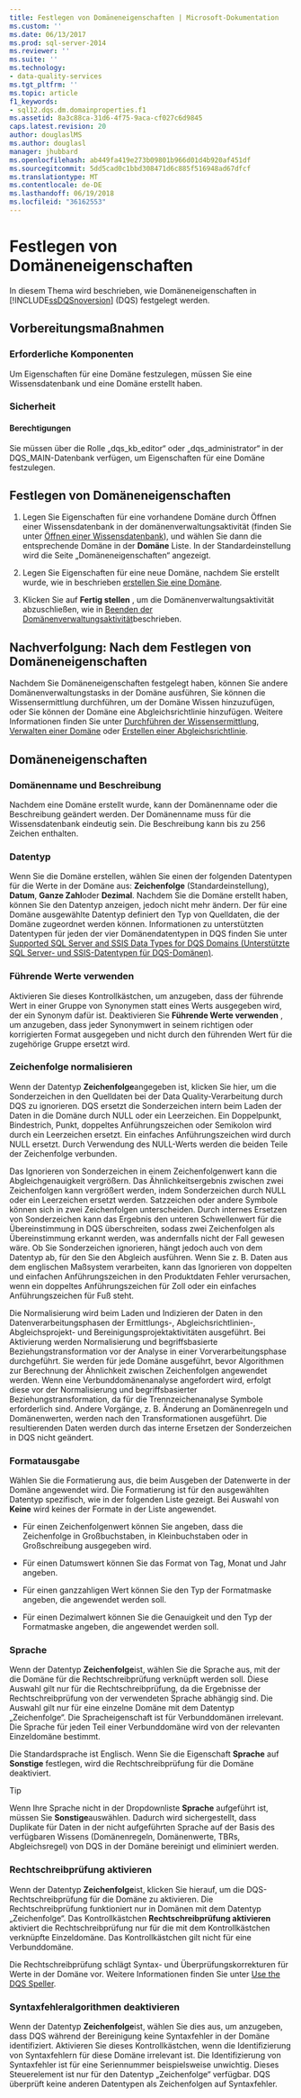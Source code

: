 ```yaml
---
title: Festlegen von Domäneneigenschaften | Microsoft-Dokumentation
ms.custom: ''
ms.date: 06/13/2017
ms.prod: sql-server-2014
ms.reviewer: ''
ms.suite: ''
ms.technology:
- data-quality-services
ms.tgt_pltfrm: ''
ms.topic: article
f1_keywords:
- sql12.dqs.dm.domainproperties.f1
ms.assetid: 8a3c88ca-31d6-4f75-9aca-cf027c6d9845
caps.latest.revision: 20
author: douglaslMS
ms.author: douglasl
manager: jhubbard
ms.openlocfilehash: ab449fa419e273b09801b966d01d4b920af451df
ms.sourcegitcommit: 5dd5cad0c1bbd308471d6c885f516948ad67dfcf
ms.translationtype: MT
ms.contentlocale: de-DE
ms.lasthandoff: 06/19/2018
ms.locfileid: "36162553"
---
```

# <a name="set-domain-properties"></a>Festlegen von Domäneneigenschaften
  In diesem Thema wird beschrieben, wie Domäneneigenschaften in [!INCLUDE[ssDQSnoversion](../includes/ssdqsnoversion-md.md)] (DQS) festgelegt werden.  
  
##  <a name="BeforeYouBegin"></a> Vorbereitungsmaßnahmen  
  
###  <a name="Prerequisites"></a> Erforderliche Komponenten  
 Um Eigenschaften für eine Domäne festzulegen, müssen Sie eine Wissensdatenbank und eine Domäne erstellt haben.  
  
###  <a name="Security"></a> Sicherheit  
  
####  <a name="Permissions"></a> Berechtigungen  
 Sie müssen über die Rolle „dqs_kb_editor“ oder „dqs_administrator“ in der DQS_MAIN-Datenbank verfügen, um Eigenschaften für eine Domäne festzulegen.  
  
##  <a name="Set"></a> Festlegen von Domäneneigenschaften  
  
1.  Legen Sie Eigenschaften für eine vorhandene Domäne durch Öffnen einer Wissensdatenbank in der domänenverwaltungsaktivität (finden Sie unter [Öffnen einer Wissensdatenbank](../../2014/data-quality-services/open-a-knowledge-base.md)), und wählen Sie dann die entsprechende Domäne in der **Domäne** Liste. In der Standardeinstellung wird die Seite „Domäneneigenschaften“ angezeigt.  
  
2.  Legen Sie Eigenschaften für eine neue Domäne, nachdem Sie erstellt wurde, wie in beschrieben [erstellen Sie eine Domäne](../../2014/data-quality-services/create-a-domain.md).  
  
3.  Klicken Sie auf **Fertig stellen** , um die Domänenverwaltungsaktivität abzuschließen, wie in [Beenden der Domänenverwaltungsaktivität](../../2014/data-quality-services/end-the-domain-management-activity.md)beschrieben.  
  
##  <a name="FollowUp"></a> Nachverfolgung: Nach dem Festlegen von Domäneneigenschaften  
 Nachdem Sie Domäneneigenschaften festgelegt haben, können Sie andere Domänenverwaltungstasks in der Domäne ausführen, Sie können die Wissensermittlung durchführen, um der Domäne Wissen hinzuzufügen, oder Sie können der Domäne eine Abgleichsrichtlinie hinzufügen. Weitere Informationen finden Sie unter [Durchführen der Wissensermittlung](../../2014/data-quality-services/perform-knowledge-discovery.md), [Verwalten einer Domäne](../../2014/data-quality-services/managing-a-domain.md) oder [Erstellen einer Abgleichsrichtlinie](../../2014/data-quality-services/create-a-matching-policy.md).  
  
##  <a name="Properties"></a> Domäneneigenschaften  
  
###  <a name="Name"></a> Domänenname und Beschreibung  
 Nachdem eine Domäne erstellt wurde, kann der Domänenname oder die Beschreibung geändert werden. Der Domänenname muss für die Wissensdatenbank eindeutig sein. Die Beschreibung kann bis zu 256 Zeichen enthalten.  
  
###  <a name="Type"></a> Datentyp  
 Wenn Sie die Domäne erstellen, wählen Sie einen der folgenden Datentypen für die Werte in der Domäne aus: **Zeichenfolge** (Standardeinstellung), **Datum**, **Ganze Zahl**oder **Dezimal**. Nachdem Sie die Domäne erstellt haben, können Sie den Datentyp anzeigen, jedoch nicht mehr ändern. Der für eine Domäne ausgewählte Datentyp definiert den Typ von Quelldaten, die der Domäne zugeordnet werden können. Informationen zu unterstützten Datentypen für jeden der vier Domänendatentypen in DQS finden Sie unter [Supported SQL Server and SSIS Data Types for DQS Domains (Unterstützte SQL Server- und SSIS-Datentypen für DQS-Domänen)](../../2014/data-quality-services/supported-sql-server-and-ssis-data-types-for-dqs-domains.md).  
  
###  <a name="Leading"></a> Führende Werte verwenden  
 Aktivieren Sie dieses Kontrollkästchen, um anzugeben, dass der führende Wert in einer Gruppe von Synonymen statt eines Werts ausgegeben wird, der ein Synonym dafür ist. Deaktivieren Sie **Führende Werte verwenden** , um anzugeben, dass jeder Synonymwert in seinem richtigen oder korrigierten Format ausgegeben und nicht durch den führenden Wert für die zugehörige Gruppe ersetzt wird.  
  
###  <a name="Normalize"></a> Zeichenfolge normalisieren  
 Wenn der Datentyp **Zeichenfolge**angegeben ist, klicken Sie hier, um die Sonderzeichen in den Quelldaten bei der Data Quality-Verarbeitung durch DQS zu ignorieren. DQS ersetzt die Sonderzeichen intern beim Laden der Daten in die Domäne durch NULL oder ein Leerzeichen. Ein Doppelpunkt, Bindestrich, Punkt, doppeltes Anführungszeichen oder Semikolon wird durch ein Leerzeichen ersetzt. Ein einfaches Anführungszeichen wird durch NULL ersetzt. Durch Verwendung des NULL-Werts werden die beiden Teile der Zeichenfolge verbunden.  
  
 Das Ignorieren von Sonderzeichen in einem Zeichenfolgenwert kann die Abgleichgenauigkeit vergrößern. Das Ähnlichkeitsergebnis zwischen zwei Zeichenfolgen kann vergrößert werden, indem Sonderzeichen durch NULL oder ein Leerzeichen ersetzt werden. Satzzeichen oder andere Symbole können sich in zwei Zeichenfolgen unterscheiden. Durch internes Ersetzen von Sonderzeichen kann das Ergebnis den unteren Schwellenwert für die Übereinstimmung in DQS überschreiten, sodass zwei Zeichenfolgen als Übereinstimmung erkannt werden, was andernfalls nicht der Fall gewesen wäre. Ob Sie Sonderzeichen ignorieren, hängt jedoch auch von dem Datentyp ab, für den Sie den Abgleich ausführen. Wenn Sie z. B. Daten aus dem englischen Maßsystem verarbeiten, kann das Ignorieren von doppelten und einfachen Anführungszeichen in den Produktdaten Fehler verursachen, wenn ein doppeltes Anführungszeichen für Zoll oder ein einfaches Anführungszeichen für Fuß steht.  
  
 Die Normalisierung wird beim Laden und Indizieren der Daten in den Datenverarbeitungsphasen der Ermittlungs-, Abgleichsrichtlinien-, Abgleichsprojekt- und Bereinigungsprojektaktivitäten ausgeführt. Bei Aktivierung werden Normalisierung und begriffsbasierte Beziehungstransformation vor der Analyse in einer Vorverarbeitungsphase durchgeführt. Sie werden für jede Domäne ausgeführt, bevor Algorithmen zur Berechnung der Ähnlichkeit zwischen Zeichenfolgen angewendet werden. Wenn eine Verbunddomänenanalyse angefordert wird, erfolgt diese vor der Normalisierung und begriffsbasierter Beziehungstransformation, da für die Trennzeichenanalyse Symbole erforderlich sind. Andere Vorgänge, z. B. Änderung an Domänenregeln und Domänenwerten, werden nach den Transformationen ausgeführt. Die resultierenden Daten werden durch das interne Ersetzen der Sonderzeichen in DQS nicht geändert.  
  
###  <a name="Format"></a> Formatausgabe  
 Wählen Sie die Formatierung aus, die beim Ausgeben der Datenwerte in der Domäne angewendet wird. Die Formatierung ist für den ausgewählten Datentyp spezifisch, wie in der folgenden Liste gezeigt. Bei Auswahl von **Keine** wird keines der Formate in der Liste angewendet.  
  
-   Für einen Zeichenfolgenwert können Sie angeben, dass die Zeichenfolge in Großbuchstaben, in Kleinbuchstaben oder in Großschreibung ausgegeben wird.  
  
-   Für einen Datumswert können Sie das Format von Tag, Monat und Jahr angeben.  
  
-   Für einen ganzzahligen Wert können Sie den Typ der Formatmaske angeben, die angewendet werden soll.  
  
-   Für einen Dezimalwert können Sie die Genauigkeit und den Typ der Formatmaske angeben, die angewendet werden soll.  
  
###  <a name="Language"></a> Sprache  
 Wenn der Datentyp **Zeichenfolge**ist, wählen Sie die Sprache aus, mit der die Domäne für die Rechtschreibprüfung verknüpft werden soll. Diese Auswahl gilt nur für die Rechtschreibprüfung, da die Ergebnisse der Rechtschreibprüfung von der verwendeten Sprache abhängig sind. Die Auswahl gilt nur für eine einzelne Domäne mit dem Datentyp „Zeichenfolge“. Die Spracheigenschaft ist für Verbunddomänen irrelevant. Die Sprache für jeden Teil einer Verbunddomäne wird von der relevanten Einzeldomäne bestimmt.  
  
 Die Standardsprache ist Englisch. Wenn Sie die Eigenschaft **Sprache** auf **Sonstige** festlegen, wird die Rechtschreibprüfung für die Domäne deaktiviert.  
  
> [!TIP]  
>  Wenn Ihre Sprache nicht in der Dropdownliste **Sprache** aufgeführt ist, müssen Sie **Sonstige**auswählen. Dadurch wird sichergestellt, dass Duplikate für Daten in der nicht aufgeführten Sprache auf der Basis des verfügbaren Wissens (Domänenregeln, Domänenwerte, TBRs, Abgleichsregel) von DQS in der Domäne bereinigt und eliminiert werden.  
  
###  <a name="Speller"></a> Rechtschreibprüfung aktivieren  
 Wenn der Datentyp **Zeichenfolge**ist, klicken Sie hierauf, um die DQS-Rechtschreibprüfung für die Domäne zu aktivieren. Die Rechtschreibprüfung funktioniert nur in Domänen mit dem Datentyp „Zeichenfolge“. Das Kontrollkästchen **Rechtschreibprüfung aktivieren** aktiviert die Rechtschreibprüfung nur für die mit dem Kontrollkästchen verknüpfte Einzeldomäne. Das Kontrollkästchen gilt nicht für eine Verbunddomäne.  
  
 Die Rechtschreibprüfung schlägt Syntax- und Überprüfungskorrekturen für Werte in der Domäne vor. Weitere Informationen finden Sie unter [Use the DQS Speller](../../2014/data-quality-services/use-the-dqs-speller.md).  
  
###  <a name="Syntax"></a> Syntaxfehleralgorithmen deaktivieren  
 Wenn der Datentyp **Zeichenfolge**ist, wählen Sie dies aus, um anzugeben, dass DQS während der Bereinigung keine Syntaxfehler in der Domäne identifiziert. Aktivieren Sie dieses Kontrollkästchen, wenn die Identifizierung von Syntaxfehlern für diese Domäne irrelevant ist. Die Identifizierung von Syntaxfehler ist für eine Seriennummer beispielsweise unwichtig. Dieses Steuerelement ist nur für den Datentyp „Zeichenfolge“ verfügbar. DQS überprüft keine anderen Datentypen als Zeichenfolgen auf Syntaxfehler.  
  
  